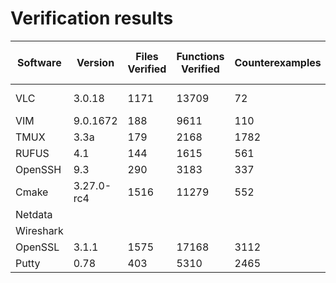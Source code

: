 # Verification results

| Software  | Version | Files Verified | Functions Verified | Counterexamples | Overall time | Peak Memory Usage |
|-----------|---------|----------------|--------------------|-----------------|--------------|-------------------|
| VLC       |  3.0.18 | 1171           | 13709              | 72                |   1033.79s         |  20.09 MB          |
| VIM       |  9.0.1672    | 188       |  9611              | 110               |  554.56s            | 39.83MB                  | 
| TMUX      |  3.3a   | 179            | 2168               | 1782              |  52218.45s       | 43.12MB            |
| RUFUS     |  4.1    | 144            | 1615               | 561               |  283.95s            | 6.06MB           |
| OpenSSH   |  9.3       |  290          |  3183            | 337                |  873.27s            | 42.58MB                  |
| Cmake     |  3.27.0-rc4 |  1516  |   11279                | 552               |   934.21s           | 37.07MB                  |
| Netdata   |         |                |                    |                 |              |                   |
| Wireshark |         |                |                    |                 |              |                   |
| OpenSSL   |  3.1.1       |  1575     | 17168              | 3112            |  6046.63s            | 53.34MB            |
| Putty     | 0.78    | 403            | 5310               | 2465            | 66210.32s    | 58.54MB           |
